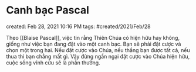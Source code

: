 # Canh bạc Pascal

created: Feb 28, 2021 10:16 PM
tags: #created/2021/Feb/28

Theo [[Blaise Pascal]], việc tin rằng Thiên Chúa có hiện hữu hay không, giống như việc bạn đang đặt vào một canh bạc. Bạn sẽ phải đặt cược và chọn một trong hai. 
Nếu đặt cược vào Chúa, nếu thắng bạn được tất cả, nếu thua thì bạn chẳng mất gì. Vậy đừng ngần ngại đặt cược vào Chúa hiện hữu, cuộc sống vĩnh cửu sẽ là phần thưởng.
